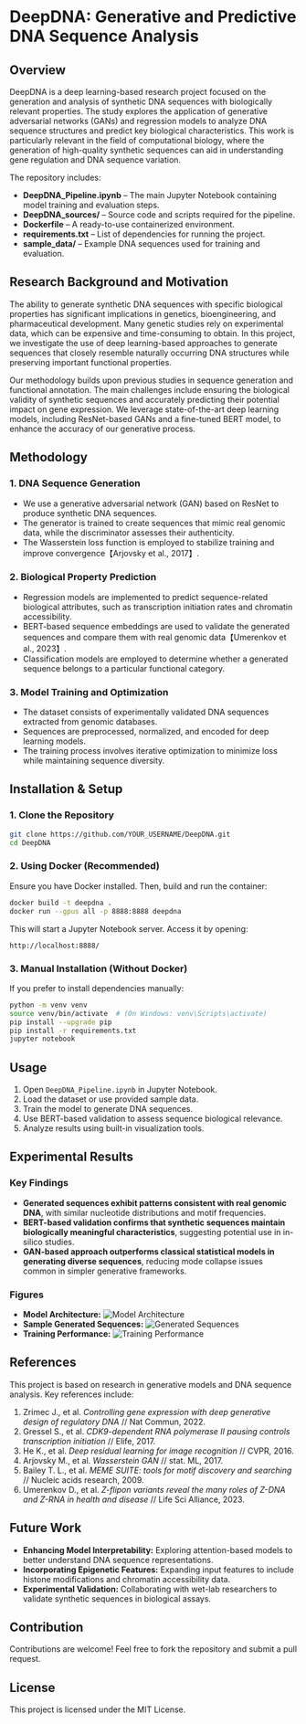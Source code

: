 # DeepDNA: Generative and Predictive DNA Sequence Analysis

## Overview
DeepDNA is a deep learning-based research project focused on the generation and analysis of synthetic DNA sequences with biologically relevant properties. The study explores the application of generative adversarial networks (GANs) and regression models to analyze DNA sequence structures and predict key biological characteristics. This work is particularly relevant in the field of computational biology, where the generation of high-quality synthetic sequences can aid in understanding gene regulation and DNA sequence variation.

The repository includes:
- **DeepDNA_Pipeline.ipynb** – The main Jupyter Notebook containing model training and evaluation steps.
- **DeepDNA_sources/** – Source code and scripts required for the pipeline.
- **Dockerfile** – A ready-to-use containerized environment.
- **requirements.txt** – List of dependencies for running the project.
- **sample_data/** – Example DNA sequences used for training and evaluation.

## Research Background and Motivation
The ability to generate synthetic DNA sequences with specific biological properties has significant implications in genetics, bioengineering, and pharmaceutical development. Many genetic studies rely on experimental data, which can be expensive and time-consuming to obtain. In this project, we investigate the use of deep learning-based approaches to generate sequences that closely resemble naturally occurring DNA structures while preserving important functional properties. 

Our methodology builds upon previous studies in sequence generation and functional annotation. The main challenges include ensuring the biological validity of synthetic sequences and accurately predicting their potential impact on gene expression. We leverage state-of-the-art deep learning models, including ResNet-based GANs and a fine-tuned BERT model, to enhance the accuracy of our generative process.

## Methodology
### 1. DNA Sequence Generation
- We use a generative adversarial network (GAN) based on ResNet to produce synthetic DNA sequences.
- The generator is trained to create sequences that mimic real genomic data, while the discriminator assesses their authenticity.
- The Wasserstein loss function is employed to stabilize training and improve convergence【Arjovsky et al., 2017】.

### 2. Biological Property Prediction
- Regression models are implemented to predict sequence-related biological attributes, such as transcription initiation rates and chromatin accessibility.
- BERT-based sequence embeddings are used to validate the generated sequences and compare them with real genomic data【Umerenkov et al., 2023】.
- Classification models are employed to determine whether a generated sequence belongs to a particular functional category.

### 3. Model Training and Optimization
- The dataset consists of experimentally validated DNA sequences extracted from genomic databases.
- Sequences are preprocessed, normalized, and encoded for deep learning models.
- The training process involves iterative optimization to minimize loss while maintaining sequence diversity.

## Installation & Setup

### 1. Clone the Repository
```bash
git clone https://github.com/YOUR_USERNAME/DeepDNA.git
cd DeepDNA
```

### 2. Using Docker (Recommended)
Ensure you have Docker installed. Then, build and run the container:
```bash
docker build -t deepdna .
docker run --gpus all -p 8888:8888 deepdna
```
This will start a Jupyter Notebook server. Access it by opening:
```
http://localhost:8888/
```

### 3. Manual Installation (Without Docker)
If you prefer to install dependencies manually:
```bash
python -m venv venv
source venv/bin/activate  # (On Windows: venv\Scripts\activate)
pip install --upgrade pip
pip install -r requirements.txt
jupyter notebook
```

## Usage
1. Open `DeepDNA_Pipeline.ipynb` in Jupyter Notebook.
2. Load the dataset or use provided sample data.
3. Train the model to generate DNA sequences.
4. Use BERT-based validation to assess sequence biological relevance.
5. Analyze results using built-in visualization tools.

## Experimental Results
### Key Findings
- **Generated sequences exhibit patterns consistent with real genomic DNA**, with similar nucleotide distributions and motif frequencies.
- **BERT-based validation confirms that synthetic sequences maintain biologically meaningful characteristics**, suggesting potential use in in-silico studies.
- **GAN-based approach outperforms classical statistical models in generating diverse sequences**, reducing mode collapse issues common in simpler generative frameworks.

### Figures
- **Model Architecture:** ![Model Architecture](docs/images/model_architecture.png)
- **Sample Generated Sequences:** ![Generated Sequences](docs/images/generated_sequences.png)
- **Training Performance:** ![Training Performance](docs/images/training_performance.png)

## References
This project is based on research in generative models and DNA sequence analysis. Key references include:
1. Zrimec J., et al. *Controlling gene expression with deep generative design of regulatory DNA* // Nat Commun, 2022.
2. Gressel S., et al. *CDK9-dependent RNA polymerase II pausing controls transcription initiation* // Elife, 2017.
3. He K., et al. *Deep residual learning for image recognition* // CVPR, 2016.
4. Arjovsky M., et al. *Wasserstein GAN* // stat. ML, 2017.
5. Bailey T. L., et al. *MEME SUITE: tools for motif discovery and searching* // Nucleic acids research, 2009.
6. Umerenkov D., et al. *Z-flipon variants reveal the many roles of Z-DNA and Z-RNA in health and disease* // Life Sci Alliance, 2023.

## Future Work
- **Enhancing Model Interpretability:** Exploring attention-based models to better understand DNA sequence representations.
- **Incorporating Epigenetic Features:** Expanding input features to include histone modifications and chromatin accessibility data.
- **Experimental Validation:** Collaborating with wet-lab researchers to validate synthetic sequences in biological assays.

## Contribution
Contributions are welcome! Feel free to fork the repository and submit a pull request.

## License
This project is licensed under the MIT License.
